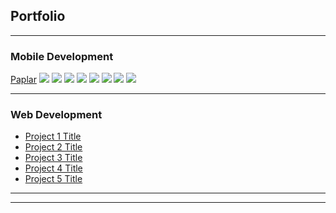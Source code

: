 ## Portfolio

---

### Mobile Development 

[Paplar](/sample_page)
<img src="images/paplar/1.png"/>
<img src="images/paplar/2.png"/>
<img src="images/paplar/3.png"/>
<img src="images/paplar/4.png"/>
<img src="images/paplar/5.png"/>
<img src="images/paplar/6.png"/>
<img src="images/paplar/7.png"/>
<img src="images/paplar/8.png"/>

---

### Web Development

- [Project 1 Title](http://example.com/)
- [Project 2 Title](http://example.com/)
- [Project 3 Title](http://example.com/)
- [Project 4 Title](http://example.com/)
- [Project 5 Title](http://example.com/)

---




---
